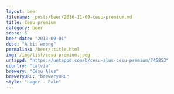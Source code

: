 ```yaml
---
layout: beer
filename: _posts/beer/2016-11-09-cesu-premium.md
title: Cesu premium
category: beer
score: 5
beer-date: "2013-09-01"
desc: "A bit wrong"
permalink: /beer/:title.html
img: /img/list/cesu-premium.jpeg
untappd: "https://untappd.com/b/cesu-alus-cesu-premium/745853"
country: "Latvia"
brewery: "Cēsu Alus"
breweryURL: "breweryURL"
style: "Lager - Pale"
---
```

